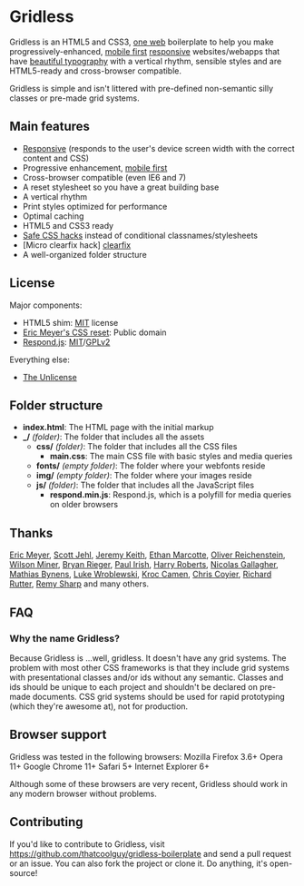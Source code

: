 Gridless
========

Gridless is an HTML5 and CSS3, [one web][one web] boilerplate to help you make progressively-enhanced, [mobile first][mobile first] [responsive][responsive] websites/webapps that have [beautiful typography][100E2R] with a vertical rhythm, sensible styles and are HTML5-ready and cross-browser compatible.

Gridless is simple and isn't littered with pre-defined non-semantic silly classes or pre-made grid systems.

Main features
-------------

- [Responsive][responsive] (responds to the user's device screen width with the correct content and CSS)
- Progressive enhancement, [mobile first][mobile first]
- Cross-browser compatible (even IE6 and 7)
- A reset stylesheet so you have a great building base
- A vertical rhythm
- Print styles optimized for performance
- Optimal caching
- HTML5 and CSS3 ready
- [Safe CSS hacks][safe CSS hacks] instead of conditional classnames/stylesheets
- [Micro clearfix hack] [clearfix]
- A well-organized folder structure

License
-------

Major components:

- HTML5 shim: [MIT][MIT] license
- [Eric Meyer's CSS reset][eric css reset]: Public domain
- [Respond.js][respondjs]: [MIT][MIT]/[GPLv2][GPL]

Everything else:

- [The Unlicense][Unlicense]

Folder structure
----------------

- **index.html**: The HTML page with the initial markup
- **_/** *(folder)*: The folder that includes all the assets
	- **css/** *(folder)*: The folder that includes all the CSS files
		- **main.css**: The main CSS file with basic styles and media queries
	- **fonts/** *(empty folder)*: The folder where your webfonts reside
	- **img/** *(empty folder)*: The folder where your images reside
	- **js/** *(folder)*: The folder that includes all the JavaScript files
		- **respond.min.js**: Respond.js, which is a polyfill for media queries on older browsers

Thanks
------

[Eric Meyer](http://meyerweb.com), [Scott Jehl](http://www.scottjehl.com/), [Jeremy Keith](http://adactio.com/), [Ethan Marcotte](http://ethanmarcotte.com/), [Oliver Reichenstein](http://www.informationarchitects.jp/), [Wilson Miner](http://www.wilsonminer.com/), [Bryan Rieger](http://yiibu.com/), [Paul Irish](http://paulirish.com/), [Harry Roberts](http://csswizardry.com/), [Nicolas Gallagher](http://nicolasgallagher.com/), [Mathias Bynens](http://mathiasbynens.be), [Luke Wroblewski](http://www.lukew.com/), [Kroc Camen](http://camendesign.com/), [Chris Coyier](http://css-tricks.com/), [Richard Rutter](http://clagnut.com/), [Remy Sharp](http://remysharp.com/) and many others.

FAQ
---

### Why the name **Gridless**? ###
Because Gridless is ...well, gridless. It doesn't have any grid systems. The problem with most other CSS frameworks is that they include grid systems with presentational classes and/or ids without any semantic. Classes and ids should be unique to each project and shouldn't be declared on pre-made documents.
CSS grid systems should be used for rapid prototyping (which they're awesome at), not for production.

Browser support
---------------

Gridless was tested in the following browsers:
Mozilla Firefox 3.6+
Opera 11+
Google Chrome 11+
Safari 5+
Internet Explorer 6+

Although some of these browsers are very recent, Gridless should work in any modern browser without problems.


Contributing
------------

If you'd like to contribute to Gridless, visit https://github.com/thatcoolguy/gridless-boilerplate and send a pull request or an issue. You can also fork the project or clone it. Do anything, it's open-source!

[MIT]: http://www.opensource.org/licenses/mit-license.php
[Unlicense]: http://unlicense.org/
[GPL]: http://www.gnu.org/licenses/gpl-2.0.html
[one web]: http://adactio.com/journal/1716/
[mobile first]: http://www.lukew.com/ff/entry.asp?933
[responsive]: http://www.alistapart.com/articles/responsive-web-design
[safe CSS hacks]: http://mathiasbynens.be/notes/safe-css-hacks
[clearfix]: http://nicolasgallagher.com/micro-clearfix-hack/
[respondjs]: https://github.com/scottjehl/Respond
[eric css reset]: http://meyerweb.com/eric/tools/css/reset/
[100E2R]: http://www.informationarchitects.jp/en/100e2r/